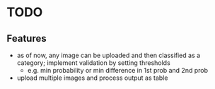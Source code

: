# TODO

## Features
- as of now, any image can be uploaded and then classified as a category; implement validation by setting thresholds
    - e.g. min probability or min difference in 1st prob and 2nd prob
- upload multiple images and process output as table

